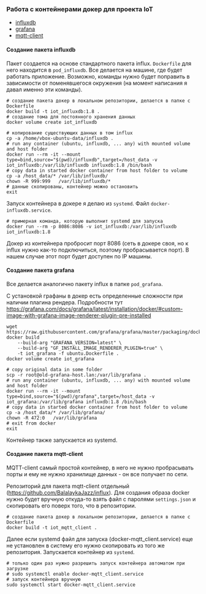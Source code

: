 ### Работа с контейнерами докер для проекта IoT
* [influxdb](#%D1%81%D0%BE%D0%B7%D0%B4%D0%B0%D0%BD%D0%B8%D0%B5-%D0%BF%D0%B0%D0%BA%D0%B5%D1%82%D0%B0-influxdb)
* [grafana](#%D1%81%D0%BE%D0%B7%D0%B4%D0%B0%D0%BD%D0%B8%D0%B5-%D0%BF%D0%B0%D0%BA%D0%B5%D1%82%D0%B0-grafana)
* [mqtt-client](#%D1%81%D0%BE%D0%B7%D0%B4%D0%B0%D0%BD%D0%B8%D0%B5-%D0%BF%D0%B0%D0%BA%D0%B5%D1%82%D0%B0-mqtt-client)
#### Создание пакета influxdb
Пакет создается на основе стандартного пакета influx. `Dockerfile` для него находится 
в `pod_influxdb`. Все делается на машине, где будет работать приложение.
Возможно, команды нужно будет поправить в зависимости от поменявшегося окружения
(на момент написания я давал именно эти команды).
```
# создание пакета докер в локальном репозитории, делается в папке с Dockerfile
docker build -t iot_influxdb:1.8 .
# создание тома для постоянного хранения данных
docker volume create iot_influxdb

# копирование существующих данных в том influx
cp -a /home/vbox-ubuntu-data/influxdb .
# run any container (ubuntu, influxdb, ... any) with mounted volume and host folder
docker run --rm -it --mount type=bind,source="$(pwd)/influxdb",target=/host_data -v iot_influxdb:/var/lib/influxdb influxdb:1.8 /bin/bash
# copy data in started docker container from host folder to volume
cp -a /host_data/* /var/lib/influxdb/
chown -R 999:999   /var/lib/influxdb/*
# данные скопированы, контейнер можно остановить
exit
```
Запуск контейнера в докере я делаю из `systemd`. Файл `docker-influxdb.service`.
```
# примерная команда, которую выполнит systemd для запуска
docker run --rm -p 8086:8086 -v iot_influxdb:/var/lib/influxdb iot_influxdb:1.8
```
Докер из контейнера пробросит порт 8086 (сеть в докере своя, но к influx нужно
как-то подключиться, поэтому пробрасывается порт). В нашем случае этот порт
будет доступен по IP машины.

#### Создание пакета grafana
Все делается аналогично пакету influx в папке `pod_grafana`.

С установкой графаны в докер есть определенные сложности при наличии плагина рендера.
Подробности тут https://grafana.com/docs/grafana/latest/installation/docker/#custom-image-with-grafana-image-renderer-plugin-pre-installed

```
wget https://raw.githubusercontent.com/grafana/grafana/master/packaging/docker/custom/ubuntu.Dockerfile
docker build 
    --build-arg "GRAFANA_VERSION=latest" \
    --build-arg "GF_INSTALL_IMAGE_RENDERER_PLUGIN=true" \
    -t iot_grafana -f ubuntu.Dockerfile .
docker volume create iot_grafana

# copy original data in some folder
scp -r root@old-grafana-host.lan:/var/lib/grafana .
# run any container (ubuntu, influxdb, ... any) with mounted volume and host folder
docker run --rm -it --mount type=bind,source="$(pwd)/grafana",target=/host_data -v iot_grafana:/var/lib/grafana influxdb:1.8 /bin/bash
# copy data in started docker container from host folder to volume
cp -a /host_data/* /var/lib/grafana/ 
chown -R 472:0   /var/lib/grafana
# exit from docker
exit 
```
Контейнер также запускается из systemd.

#### Создание пакета mqtt-client
MQTT-client самый простой контейнер, в него не нужно пробрасывать порты
и ему не нужно хранилище данных - он все получает по сети.

Репозиторий для пакета mqtt-client отдельный (https://github.com/BalalaykaJazz/influx).
Для создания образа docker нужно будет вручную откуда-то взять файл с паролями
`settings.json` и скопировать его поверх того, что в репозитории.
```
# создание пакета докер в локальном репозитории, делается в папке с Dockerfile
docker build -t iot_mqtt_client .
```
Далее если systemd файл для запуска (docker-mqtt_client.service) еще не
установлен в систему его нужно скопировать из того же репозитория.
Запускается контейнер из `systemd`.
```
# только один раз нужно разрешить запуск контейнера автоматом при загрузке
# sudo systemctl enable docker-mqtt_client.service
# запуск контейнера вручную
sudo systemctl start docker-mqtt_client.service
```
